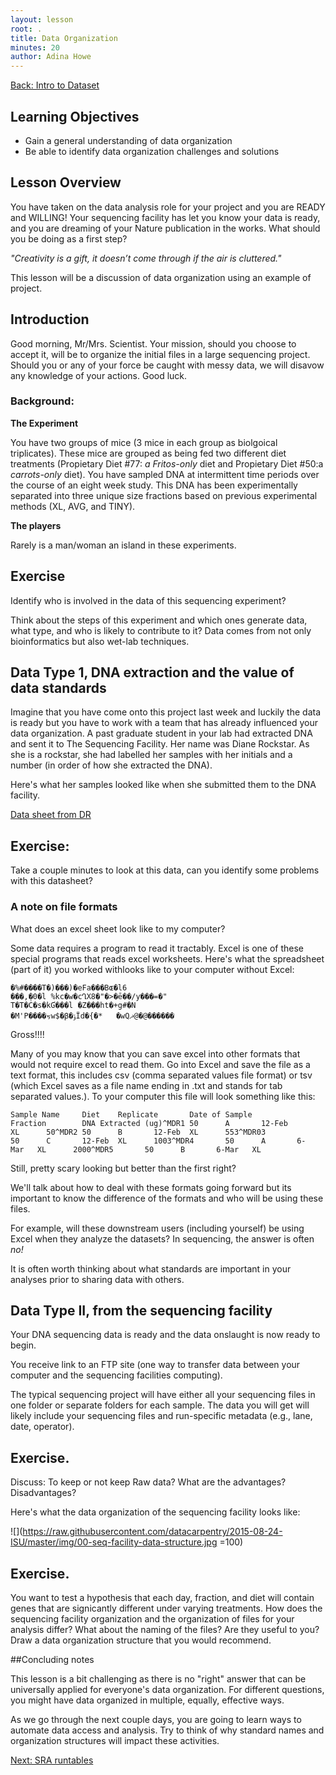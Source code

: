 ```yaml
---
layout: lesson
root: .
title: Data Organization
minutes: 20
author: Adina Howe
---
```


[Back: Intro to Dataset](https://acharbonneau.github.io/2016-09-28-MSU/03-intro-to-ecoli-evo-experient.html)

## Learning Objectives

* Gain a general understanding of data organization
* Be able to identify data organization challenges and solutions

## Lesson Overview

You have taken on the data analysis role for your project and you are READY and WILLING!  Your sequencing facility has let you know your data is ready, and you are dreaming of your Nature publication in the works.  What should you be doing as a first step?

*"Creativity is a gift, it doesn’t come through if the air is cluttered."*

This lesson will be a discussion of data organization using an example of project.

## Introduction

Good morning, Mr/Mrs. Scientist.  Your mission, should you choose to accept it, will be to organize the initial files in a large sequencing project.  Should you or any of your force be caught with messy data, we will disavow any knowledge of your actions.  Good luck.

### Background:

**The Experiment**  

You have two groups of mice (3 mice in each group as biolgoical triplicates).  These mice are grouped as being fed two different diet treatments (Propietary Diet #77: *a Fritos-only* diet and Propietary Diet #50:a *carrots-only* diet).  You have sampled DNA at intermittent time periods over the course of an eight week study.  This DNA has been experimentally separated into three unique size fractions based on previous experimental methods (XL, AVG, and TINY).

**The players**  

Rarely is a man/woman an island in these experiments.

## Exercise

Identify who is involved in the data of this sequencing experiment?  

Think about the steps of this experiment and which ones generate data, what type, and who is likely to contribute to it?  Data comes from not only bioinformatics but also wet-lab techniques.

## Data Type 1, DNA extraction and the value of data standards

Imagine that you have come onto this project last week and luckily the data is ready but you have to work with a team that has already influenced your data organization.  A past graduate student in your lab had extracted DNA and sent it to The Sequencing Facility.  Her name was Diane Rockstar.  As she is a rockstar, she had labelled her samples with her initials and a number (in order of how she extracted the DNA).

Here's what her samples looked like when she submitted them to the DNA facility.

[Data sheet from DR](https://github.com/datacarpentry/2015-08-24-ISU/blob/master/img/00-lesson-spreadsheet.xlsx?raw=true)

## Exercise:

Take a couple minutes to look at this data, can you identify some problems with this datasheet?

### A note on file formats

What does an excel sheet look like to my computer?

Some data requires a program to read it tractably.  Excel is one of these special programs that reads excel worksheets.  Here's what the spreadsheet (part of it) you worked withlooks like to your computer without Excel:
      
    �%#����T�)���)�eFa���Bɶ�l6
    ���,�0�l %kc�w�cՂX8�"�>�ē��/y���=�"
    T�T�Ċ�s�kƓ���l �Z���ht�+g#ؘ�N
    �M'P����ㆶw$�β�ݹΪd�{�*	�wQޛ@�@������


Gross!!!! 

Many of you may know that you can save excel into other formats that would not require excel to read them.   Go into Excel and save the file as a text format, this includes csv (comma separated values file format) or tsv (which Excel saves as a file name ending in .txt and stands for tab separated values.).  To your computer this file will look something like this:

    Sample Name     Diet    Replicate       Date of Sample      
    Fraction        DNA Extracted (ug)^MDR1 50      A       12-Feb  
    XL      50^MDR2 50      B       12-Feb  XL      553^MDR03       
    50      C       12-Feb  XL      1003^MDR4       50      A       6-
    Mar   XL      2000^MDR5       50      B       6-Mar   XL      

Still, pretty scary looking but better than the first right?  

We'll talk about how to deal with these formats going forward but its important to know the difference of the formats and who will be using these files.  

For example, will these downstream users (including yourself) be using Excel when they analyze the datasets?   In sequencing, the answer is often *no!*  

It is often worth thinking about what standards are important in your analyses prior to sharing data with others.

## Data Type II, from the sequencing facility

Your DNA sequencing data is ready and the data onslaught is now ready to begin.  

You receive link to an FTP site (one way to transfer data between your computer and the sequencing facilities computing).  

The typical sequencing project will have either all your sequencing files in one folder or separate folders for each sample.  The data you will get will likely include your sequencing files and run-specific metadata (e.g., lane, date, operator).

## Exercise.  

Discuss:  To keep or not keep Raw data?  What are the advantages?  Disadvantages?

Here's what the data organization of the sequencing facility looks like:

![](https://raw.githubusercontent.com/datacarpentry/2015-08-24-ISU/master/img/00-seq-facility-data-structure.jpg =100)


## Exercise.  

You want to test a hypothesis that each day, fraction, and diet will contain genes that are signicantly different under varying treatments.  How does the sequencing facility organization and the organization of files for your analysis differ?  What about the naming of the files?  Are they useful to you?  Draw a data organization structure that you would recommend.

##Concluding notes

This lesson is a bit challenging as there is no "right" answer that can be universally applied for everyone's data organization.  For different questions, you might have data organized in multiple, equally, effective ways.  

As we go through the next couple days, you are going to learn ways to automate data access and analysis.  Try to think of why standard names and organization structures will impact these activities.

[Next: SRA runtables](https://acharbonneau.github.io/2016-09-28-MSU/05-examining-sra-runtable.html)
